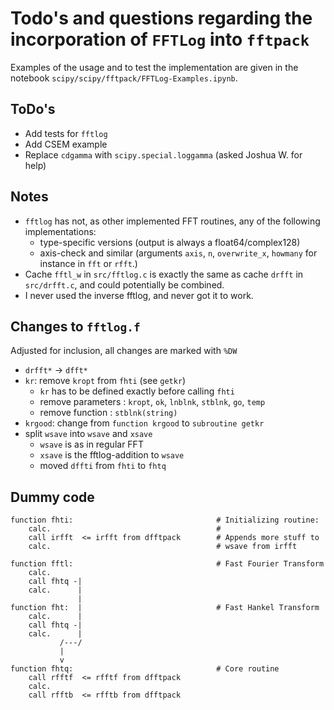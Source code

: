 Todo's and questions regarding the incorporation of `FFTLog` into `fftpack`
===========================================================================

Examples of the usage and to test the implementation are given in the notebook
`scipy/scipy/fftpack/FFTLog-Examples.ipynb`.


ToDo's
------
- Add tests for `fftlog`
- Add CSEM example
- Replace `cdgamma` with `scipy.special.loggamma` (asked Joshua W. for help)


Notes
-----
- `fftlog` has not, as other implemented FFT routines, any of the following
  implementations:
    - type-specific versions (output is always a float64/complex128)
    - axis-check and similar (arguments `axis`, `n`, `overwrite_x`, `howmany`
      for instance in `fft` or `rfft`.)
- Cache `fftl_w` in `src/fftlog.c` is exactly the same as cache `drfft` in
  `src/drfft.c`, and could potentially be combined.
- I never used the inverse fftlog, and never got it to work.


Changes to `fftlog.f`
---------------------
Adjusted for inclusion, all changes are marked with `%DW`
- `drfft*` -> `dfft*`
- `kr`: remove `kropt` from `fhti` (see `getkr`)
  - `kr` has to be defined exactly before calling `fhti`
  - remove parameters : `kropt`, `ok`, `lnblnk`, `stblnk`, `go`, `temp`
  - remove function   : `stblnk(string)`
- `krgood`: change from `function krgood` to `subroutine getkr`
- split `wsave` into `wsave` and `xsave`
  - `wsave` is as in regular FFT
  - `xsave` is the fftlog-addition to `wsave`
  - moved `dffti` from `fhti` to `fhtq`


Dummy code
----------

    function fhti:                                # Initializing routine:
        calc.                                     #
        call irfft  <= irfft from dfftpack        # Appends more stuff to
        calc.                                     # wsave from irfft

    function fftl:                                # Fast Fourier Transform
        calc.
        call fhtq -|
        calc.      |
                   |
    function fht:  |                              # Fast Hankel Transform
        calc.      |
        call fhtq -|
        calc.      |
               /---/
               |
               v
    function fhtq:                                # Core routine
        call rfftf  <= rfftf from dfftpack
        calc.
        call rfftb  <= rfftb from dfftpack

